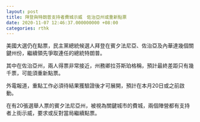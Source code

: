 ```yaml
---
layout: post
title: 拜登與特朗普支持者費城示威　佐治亞州或重新點票　　
date: 2020-11-07 12:46:37.000000000 +08:00
categories: rthk
---
```


美國大選仍在點票，民主黨總統候選人拜登在賓夕法尼亞、佐治亞及內華達幾個關鍵州份，繼續領先爭取連任的總統特朗普。

其中在佐治亞州，兩人得票非常接近，州務卿拉芬斯珀格稱，預計最終差距只有幾千票，可能須重新點票。

外電報道，重點工作必須待結果獲驗證後才可展開，預計在本月20日或之前啟動。

在有20張選舉人票的賓夕法尼亞州，被視為關鍵城市的費城，兩個陣營都有支持者上街示威，要求或反對當局繼續點票。
